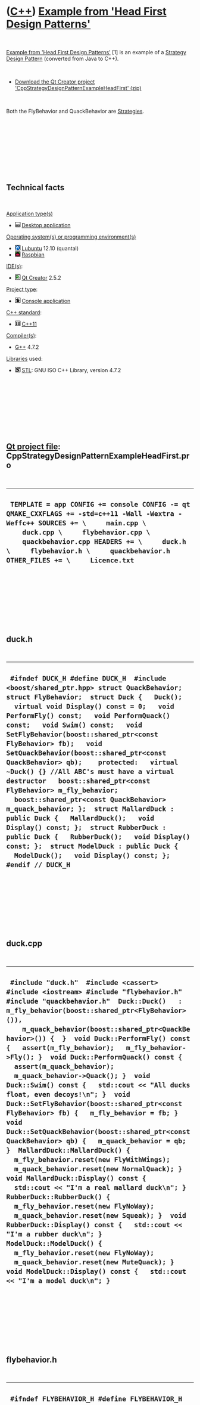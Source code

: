 
 

 

 

 

 

([C++](Cpp.md)) [Example from 'Head First Design Patterns'](CppStrategyDesignPatternExampleHeadFirst.md)
==========================================================================================================

 

[Example from 'Head First Design
Patterns'](CppStrategyDesignPatternExampleHeadFirst.md) \[1\] is an
example of a [Strategy](CppDesignPatternStrategy.md) [Design
Pattern](CppDesignPattern.md) (converted from Java to C++).

 

-   [Download the Qt Creator project
    'CppStrategyDesignPatternExampleHeadFirst' (zip)](CppStrategyDesignPatternExampleHeadFirst.zip)

 

Both the FlyBehavior and QuackBehavior are
[Strategies](CppDesignPatternStrategy.md).

 

 

 

 

 

Technical facts
---------------

 

[Application type(s)](CppApplication.md)

-   ![Desktop](PicDesktop.png) [Desktop
    application](CppDesktopApplication.md)

[Operating system(s) or programming environment(s)](CppOs.md)

-   ![Lubuntu](PicLubuntu.png) [Lubuntu](CppLubuntu.md) 12.10 (quantal)
-   ![Raspbian](PicRaspbian.png) [Raspbian](CppRaspbian.md)

[IDE(s)](CppIde.md):

-   ![Qt Creator](PicQtCreator.png) [Qt Creator](CppQtCreator.md) 2.5.2

[Project type](CppQtProjectType.md):

-   ![console](PicConsole.png) [Console
    application](CppConsoleApplication.md)

[C++ standard](CppStandard.md):

-   ![C++11](PicCpp11.png) [C++11](Cpp11.md)

[Compiler(s)](CppCompiler.md):

-   [G++](CppGpp.md) 4.7.2

[Libraries](CppLibrary.md) used:

-   ![STL](PicStl.png) [STL](CppStl.md): GNU ISO C++ Library, version
    4.7.2

 

 

 

 

 

[Qt project file](CppQtProjectFile.md): CppStrategyDesignPatternExampleHeadFirst.pro
-------------------------------------------------------------------------------------

 

  ------------------------------------------------------------------------------------------------------------------------------------------------------------------------------------------------------------------------------------------------------------------------------------------------
  ` TEMPLATE = app CONFIG += console CONFIG -= qt QMAKE_CXXFLAGS += -std=c++11 -Wall -Wextra -Weffc++ SOURCES += \     main.cpp \     duck.cpp \     flybehavior.cpp \     quackbehavior.cpp HEADERS += \     duck.h \     flybehavior.h \     quackbehavior.h OTHER_FILES += \     Licence.txt`
  ------------------------------------------------------------------------------------------------------------------------------------------------------------------------------------------------------------------------------------------------------------------------------------------------

 

 

 

 

 

duck.h
------

 

  ----------------------------------------------------------------------------------------------------------------------------------------------------------------------------------------------------------------------------------------------------------------------------------------------------------------------------------------------------------------------------------------------------------------------------------------------------------------------------------------------------------------------------------------------------------------------------------------------------------------------------------------------------------------------------------------------------------------------------------------------------------------------------------------------------------------------------------------------------------
  ` #ifndef DUCK_H #define DUCK_H  #include <boost/shared_ptr.hpp> struct QuackBehavior; struct FlyBehavior;  struct Duck {   Duck();   virtual void Display() const = 0;   void PerformFly() const;   void PerformQuack() const;   void Swim() const;   void SetFlyBehavior(boost::shared_ptr<const FlyBehavior> fb);   void SetQuackBehavior(boost::shared_ptr<const QuackBehavior> qb);    protected:   virtual ~Duck() {} //All ABC's must have a virtual destructor   boost::shared_ptr<const FlyBehavior> m_fly_behavior;   boost::shared_ptr<const QuackBehavior> m_quack_behavior; };  struct MallardDuck : public Duck {   MallardDuck();   void Display() const; };  struct RubberDuck : public Duck {   RubberDuck();   void Display() const; };  struct ModelDuck : public Duck {   ModelDuck();   void Display() const; };  #endif // DUCK_H`
  ----------------------------------------------------------------------------------------------------------------------------------------------------------------------------------------------------------------------------------------------------------------------------------------------------------------------------------------------------------------------------------------------------------------------------------------------------------------------------------------------------------------------------------------------------------------------------------------------------------------------------------------------------------------------------------------------------------------------------------------------------------------------------------------------------------------------------------------------------------

 

 

 

 

 

duck.cpp
--------

 

  --------------------------------------------------------------------------------------------------------------------------------------------------------------------------------------------------------------------------------------------------------------------------------------------------------------------------------------------------------------------------------------------------------------------------------------------------------------------------------------------------------------------------------------------------------------------------------------------------------------------------------------------------------------------------------------------------------------------------------------------------------------------------------------------------------------------------------------------------------------------------------------------------------------------------------------------------------------------------------------------------------------------------------------------------------------------------------------------------------------------------------------------------------------------------------------------------------------------------------------------------------------------------------------------------------------
  ` #include "duck.h"  #include <cassert> #include <iostream> #include "flybehavior.h" #include "quackbehavior.h"  Duck::Duck()   : m_fly_behavior(boost::shared_ptr<FlyBehavior>()),     m_quack_behavior(boost::shared_ptr<QuackBehavior>()) {  }  void Duck::PerformFly() const {   assert(m_fly_behavior);   m_fly_behavior->Fly(); }  void Duck::PerformQuack() const {   assert(m_quack_behavior);   m_quack_behavior->Quack(); }  void Duck::Swim() const {   std::cout << "All ducks float, even decoys!\n"; }  void Duck::SetFlyBehavior(boost::shared_ptr<const FlyBehavior> fb) {   m_fly_behavior = fb; }  void Duck::SetQuackBehavior(boost::shared_ptr<const QuackBehavior> qb) {   m_quack_behavior = qb; }  MallardDuck::MallardDuck() {   m_fly_behavior.reset(new FlyWithWings);   m_quack_behavior.reset(new NormalQuack); }  void MallardDuck::Display() const {   std::cout << "I'm a real mallard duck\n"; }  RubberDuck::RubberDuck() {   m_fly_behavior.reset(new FlyNoWay);   m_quack_behavior.reset(new Squeak); }  void RubberDuck::Display() const {   std::cout << "I'm a rubber duck\n"; }  ModelDuck::ModelDuck() {   m_fly_behavior.reset(new FlyNoWay);   m_quack_behavior.reset(new MuteQuack); }  void ModelDuck::Display() const {   std::cout << "I'm a model duck\n"; }`
  --------------------------------------------------------------------------------------------------------------------------------------------------------------------------------------------------------------------------------------------------------------------------------------------------------------------------------------------------------------------------------------------------------------------------------------------------------------------------------------------------------------------------------------------------------------------------------------------------------------------------------------------------------------------------------------------------------------------------------------------------------------------------------------------------------------------------------------------------------------------------------------------------------------------------------------------------------------------------------------------------------------------------------------------------------------------------------------------------------------------------------------------------------------------------------------------------------------------------------------------------------------------------------------------------------------

 

 

 

 

 

flybehavior.h
-------------

 

  ------------------------------------------------------------------------------------------------------------------------------------------------------------------------------------------------------------------------------------------------------------------------------------------------------------------------------------------------------------------------------------------------------------------
  ` #ifndef FLYBEHAVIOR_H #define FLYBEHAVIOR_H  struct FlyBehavior {   virtual void Fly() const = 0;   virtual ~FlyBehavior() {} //All ABC's must have a virtual destructor };  struct FlyWithWings : public FlyBehavior {   void Fly() const; };  struct FlyNoWay : public FlyBehavior {   void Fly() const; };  struct FlyRocketPowered : public FlyBehavior {   void Fly() const; };  #endif // FLYBEHAVIOR_H`
  ------------------------------------------------------------------------------------------------------------------------------------------------------------------------------------------------------------------------------------------------------------------------------------------------------------------------------------------------------------------------------------------------------------------

 

 

 

 

 

flybehavior.cpp
---------------

 

  -----------------------------------------------------------------------------------------------------------------------------------------------------------------------------------------------------------------------------------------------------------------------------
  ` #include "flybehavior.h"  #include <iostream>  void FlyWithWings::Fly() const {   std::cout << "I'm flying!!\n"; }  void FlyNoWay::Fly() const {   std::cout << "I can't fly\n"; }  void FlyRocketPowered::Fly() const {   std::cout << "I'm flying with a rocket!\n"; }`
  -----------------------------------------------------------------------------------------------------------------------------------------------------------------------------------------------------------------------------------------------------------------------------

 

 

 

 

 

main.cpp
--------

 

  ----------------------------------------------------------------------------------------------------------------------------------------------------------------------------------------------------------------------------------------------------------------------------------------------------------------------------------------------------------------------------------------------------------------------------------------------------------------------------------------------------------------------------------------------------------------------------------------------------------------------------------------------------------------------------------------------------------------------------------------------------------------------------------------------
  ` #include <iostream> #include <boost/shared_ptr.hpp> #include "duck.h" #include "flybehavior.h"  int main() {   {     boost::shared_ptr<Duck> mallard(new MallardDuck);     mallard->Display();     mallard->PerformQuack();     mallard->PerformFly();   }   {     boost::shared_ptr<Duck> rubberDuck(new RubberDuck);     rubberDuck->Display();     rubberDuck->PerformQuack();     rubberDuck->PerformFly();   }   {     boost::shared_ptr<Duck> modelDuck(new ModelDuck);     modelDuck->Display();     modelDuck->PerformQuack();     modelDuck->PerformFly();     std::cout << "Let the modelduck fly rocket powered!\n";     boost::shared_ptr<FlyBehavior> rocketPowered(new FlyRocketPowered);     modelDuck->SetFlyBehavior(rocketPowered);     modelDuck->PerformFly();   }  }`
  ----------------------------------------------------------------------------------------------------------------------------------------------------------------------------------------------------------------------------------------------------------------------------------------------------------------------------------------------------------------------------------------------------------------------------------------------------------------------------------------------------------------------------------------------------------------------------------------------------------------------------------------------------------------------------------------------------------------------------------------------------------------------------------------------

 

 

 

 

 

quackbehavior.h
---------------

 

  --------------------------------------------------------------------------------------------------------------------------------------------------------------------------------------------------------------------------------------------------------------------------------------------------------------------------------------------------------------------------------------------------------------------------------
  ` #ifndef QUACKBEHAVIOR_H #define QUACKBEHAVIOR_H  struct QuackBehavior {   virtual void Quack() const = 0;   virtual ~QuackBehavior() {} //All ABC's must have a virtual destructor };  struct NormalQuack : public QuackBehavior {   void Quack() const; };  struct MuteQuack : public QuackBehavior {   void Quack() const; };  struct Squeak : public QuackBehavior {   void Quack() const; };  #endif // QUACKBEHAVIOR_H`
  --------------------------------------------------------------------------------------------------------------------------------------------------------------------------------------------------------------------------------------------------------------------------------------------------------------------------------------------------------------------------------------------------------------------------------

 

 

 

 

 

quackbehavior.cpp
-----------------

 

  ------------------------------------------------------------------------------------------------------------------------------------------------------------------------------------------------------------------------------------------------------------------------------
  ` #include "quackbehavior.h"  #include <iostream> #include "quackbehavior.h"  void NormalQuack::Quack() const {   std::cout << "Quack\n"; }  void MuteQuack::Quack() const {   std::cout << "<< silence >>\n"; }  void Squeak::Quack() const {   std::cout << "Squeak\n"; }`
  ------------------------------------------------------------------------------------------------------------------------------------------------------------------------------------------------------------------------------------------------------------------------------

 

 

 

 

 

[References](CppReferences.md)
-------------------------------

 

1.  [Eric Freeman](CppEricFreeman.md), [Elisabeth
    Freeman](CppElisabethFreeman.md). Head First Design Patterns. 2004.
    ISBN: 978-0-596-00712-6.

 

 

 

 

 

 

